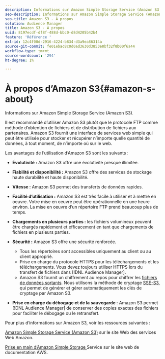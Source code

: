 ```yaml
---
description: Informations sur Amazon Simple Storage Service (Amazon S3).
seo-description: Informations sur Amazon Simple Storage Service (Amazon S3).
seo-title: Amazon S3 - À propos
solution: Audience Manager
title: Amazon S3 - À propos
uuid: 8197ecdf-df8f-488d-bbc0-d8d4205b42b4
feature: 'Référence '
exl-id: 12c4f00d-2916-4224-b834-d3a9ea86314a
source-git-commit: fe01ebac8c0d0ad3630d3853e0bf32f0b00f6a44
workflow-type: tm+mt
source-wordcount: '294'
ht-degree: 1%

---
```


# À propos d’Amazon S3{#amazon-s-about}

Informations sur Amazon Simple Storage Service (Amazon S3).

Il est recommandé d’utiliser Amazon S3 plutôt que le protocole FTP comme méthode d’obtention de fichiers et de distribution de fichiers aux partenaires. Amazon S3 fournit une interface de services web simple qui peut être utilisée pour stocker et récupérer n’importe quelle quantité de données, à tout moment, de n’importe où sur le web.

Les avantages de l’utilisation d’Amazon S3 sont les suivants :

* **Évolutivité :** Amazon S3 offre une évolutivité presque illimitée.
* **Fiabilité et disponibilité :** Amazon S3 offre des services de stockage haute durabilité et haute disponibilité.
* **Vitesse :** Amazon S3 permet des transferts de données rapides.
* **Facilité d’utilisation :**  Amazon S3 est très facile à utiliser et à mettre en oeuvre. Votre mise en oeuvre peut être opérationnelle en une heure environ. La mise en oeuvre d’un répertoire FTP prend beaucoup plus de temps.
* **Chargements en plusieurs parties :** les fichiers volumineux peuvent être chargés rapidement et efficacement en tant que chargements de fichiers en plusieurs parties.
* **Sécurité :** Amazon S3 offre une sécurité renforcée.

   * Tous les répertoires sont accessibles uniquement au client ou au client approprié.
   * Prise en charge du protocole HTTPS pour les téléchargements et les téléchargements. Vous devez toujours utiliser HTTPS lors du transfert de fichiers dans [!DNL Audience Manager].
   * Amazon S3 fournit un chiffrement au repos pour chiffrer les [fichiers de données sortants](../integration/receiving-audience-data/batch-outbound-transfers/outbound-file-name-contents.md). Nous utilisons la méthode de cryptage [SSE-S3](https://docs.aws.amazon.com/AmazonS3/latest/dev/serv-side-encryption.html), qui permet de générer et gérer automatiquement les clés de cryptage par Amazon S3.

* **Prise en charge du débogage et de la sauvegarde :** Amazon S3 permet  [!DNL Audience Manager] de conserver des copies exactes des fichiers pour faciliter le débogage ou le retransfert.

Pour plus d’informations sur Amazon S3, voir les ressources suivantes :

[Amazon Simple Storage Service (Amazon S3)](https://aws.amazon.com/s3/) sur le site Web des services Web Amazon.

[Prise en main d’Amazon Simple Storage ](https://docs.aws.amazon.com/AmazonS3/latest/gsg/GetStartedWithS3.html) Service sur le site web de documentation AWS.
